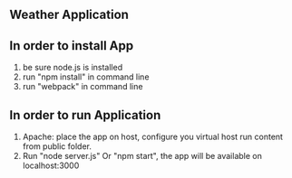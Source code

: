 Weather Application
-------------------

In order to install App
--------------------------------------
1. be sure node.js is installed
2. run "npm install" in command line
3. run "webpack"  in command line

In order to run Application
--------------------------------------
1. Apache: place the app on host, configure you virtual host
run content from public folder.
2. Run "node server.js" Or "npm start", the app will be available on localhost:3000

